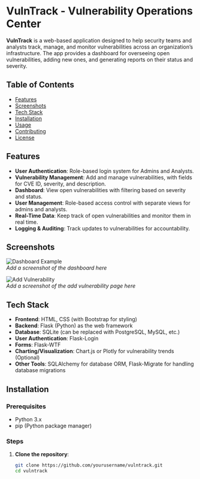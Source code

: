 # VulnTrack - Vulnerability Operations Center

**VulnTrack** is a web-based application designed to help security teams and analysts track, manage, and monitor vulnerabilities across an organization’s infrastructure. The app provides a dashboard for overseeing open vulnerabilities, adding new ones, and generating reports on their status and severity.

## Table of Contents

- [Features](#features)
- [Screenshots](#screenshots)
- [Tech Stack](#tech-stack)
- [Installation](#installation)
- [Usage](#usage)
- [Contributing](#contributing)
- [License](#license)

## Features

- **User Authentication**: Role-based login system for Admins and Analysts.
- **Vulnerability Management**: Add and manage vulnerabilities, with fields for CVE ID, severity, and description.
- **Dashboard**: View open vulnerabilities with filtering based on severity and status.
- **User Management**: Role-based access control with separate views for admins and analysts.
- **Real-Time Data**: Keep track of open vulnerabilities and monitor them in real time.
- **Logging & Auditing**: Track updates to vulnerabilities for accountability.

## Screenshots

![Dashboard Example](#)  
*Add a screenshot of the dashboard here*

![Add Vulnerability](#)  
*Add a screenshot of the add vulnerability page here*

## Tech Stack

- **Frontend**: HTML, CSS (with Bootstrap for styling)
- **Backend**: Flask (Python) as the web framework
- **Database**: SQLite (can be replaced with PostgreSQL, MySQL, etc.)
- **User Authentication**: Flask-Login
- **Forms**: Flask-WTF
- **Charting/Visualization**: Chart.js or Plotly for vulnerability trends (Optional)
- **Other Tools**: SQLAlchemy for database ORM, Flask-Migrate for handling database migrations

## Installation

### Prerequisites

- Python 3.x
- pip (Python package manager)

### Steps

1. **Clone the repository**:

   ```bash
   git clone https://github.com/yourusername/vulntrack.git
   cd vulntrack
